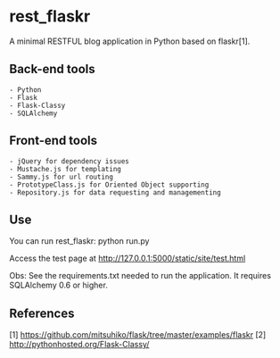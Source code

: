rest_flaskr
===========

A minimal RESTFUL blog application in Python based on flaskr[1].

Back-end tools
--------------

    - Python
    - Flask
    - Flask-Classy
    - SQLAlchemy

Front-end tools
---------------

    - jQuery for dependency issues
    - Mustache.js for templating
    - Sammy.js for url routing
    - PrototypeClass.js for Oriented Object supporting
    - Repository.js for data requesting and managementing

Use
---

You can run rest_flaskr:
    python run.py

Access the test page at http://127.0.0.1:5000/static/site/test.html

Obs: See the requirements.txt needed to run the application. It requires SQLAlchemy 0.6 or higher.

References
----------

[1] https://github.com/mitsuhiko/flask/tree/master/examples/flaskr
[2] http://pythonhosted.org/Flask-Classy/
